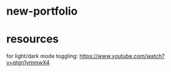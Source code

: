 # new-portfolio

# resources
for light/dark mode toggling: https://www.youtube.com/watch?v=qtgn1ymmwX4
